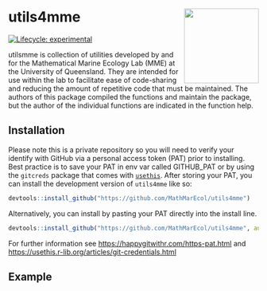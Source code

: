 
<!-- README.md is generated from README.Rmd. Please edit that file -->

# utils4mme <a href='https://github.com/MathMarEcol/utils4mme'><img src='man/figures/MME_Hex.png.png' align="right" height="150" /></a>

<!-- badges: start -->

[![Lifecycle:
experimental](https://img.shields.io/badge/lifecycle-experimental-orange.svg)](https://lifecycle.r-lib.org/articles/stages.html#experimental)
<!-- badges: end -->

utilsmme is collection of utilities developed by and for the
Mathematical Marine Ecology Lab (MME) at the University of Queensland.
They are intended for use within the lab to facilitate ease of
code-sharing and reducing the amount of repetitive code that must be
maintained. The authors of this package compiled the functions and
maintain the package, but the author of the individual functions are
indicated in the function help.

## Installation

Please note this is a private repository so you will need to verify your
identify with GitHub via a personal access token (PAT) prior to
installing. Best practice is to save your PAT in env var called
GITHUB_PAT or by using the `gitcreds` package that comes with
[`usethis`](https://usethis.r-lib.org/articles/git-credentials.html).
After storing your PAT, you can install the development version of
`utils4mme` like so:

``` r
devtools::install_github("https://github.com/MathMarEcol/utils4mme")
```

Alternatively, you can install by pasting your PAT directly into the
install line.

``` r
devtools::install_github("https://github.com/MathMarEcol/utils4mme", auth_token = "<INSERT_PAT_HERE>")
```

For further information see <https://happygitwithr.com/https-pat.html>
and <https://usethis.r-lib.org/articles/git-credentials.html>

## Example
